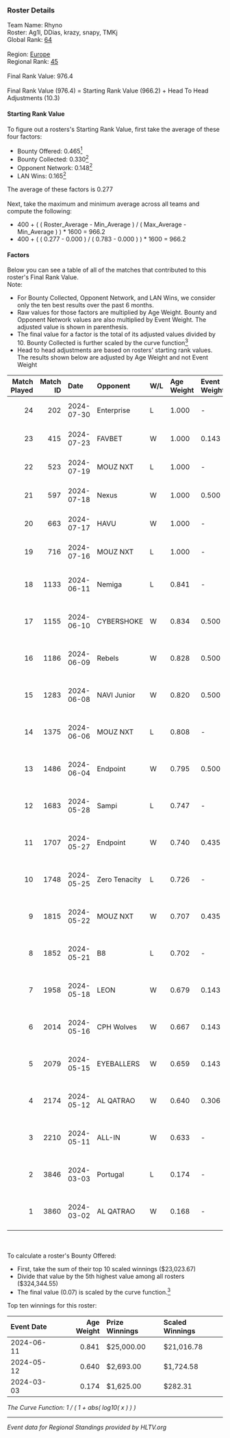 ### Roster Details<br />
Team Name: Rhyno<br />
Roster: Ag1l, DDias, krazy, snapy, TMKj<br />
Global Rank: [64](../standings_global.md)<br />
<br />
Region: [Europe]( ../standings_europe.md)<br />
Regional Rank: [45]( ../standings_europe.md)<br />
<br />
Final Rank Value:  976.4<br />
<br />
Final Rank Value (976.4) = Starting Rank Value (966.2) + Head To Head Adjustments (10.3)<br />

#### Starting Rank Value<br />
To figure out a rosters's Starting Rank Value, first take the average of these four factors:<br />
- Bounty Offered: 0.465[<sup>1</sup>](#table2)
- Bounty Collected: 0.330[<sup>2</sup>](#table1)
- Opponent Network: 0.148[<sup>2</sup>](#table1)
- LAN Wins: 0.165[<sup>2</sup>](#table1)

The average of these factors is 0.277<br />
<br />
Next, take the maximum and minimum average across all teams and compute the following:<br />
- 400 + ( ( Roster_Average - Min_Average ) / ( Max_Average - Min_Average ) ) * 1600 = 966.2
- 400 + ( ( 0.277 - 0.000 ) / ( 0.783 - 0.000 ) ) * 1600 = 966.2


#### Factors<br />
Below you can see a table of all of the matches that contributed to this roster's Final Rank Value.<br />
Note:<br />

- For Bounty Collected, Opponent Network, and LAN Wins, we consider only the ten best results over the past 6 months.
- Raw values for those factors are multiplied by Age Weight. Bounty and Opponent Network values are also multiplied by Event Weight. The adjusted value is shown in parenthesis.
- The final value for a factor is the total of its adjusted values divided by 10. Bounty Collected is further scaled by the curve function[<sup>3</sup>](#curveFunction)
- Head to head adjustments are based on rosters' starting rank values. The results shown below are adjusted by Age Weight and not Event Weight
<span id="table1"></span><br />


| Match Played | Match ID | Date       | Opponent      | W/L | Age Weight | Event Weight | Bounty Collected | Opponent Network | LAN Wins  | H2H Adj. | Roster                                 |
| -: | -: | :- | :- | :- | :- | :- | :- | :- | :- | -: | :- |
|           24 |      202 | 2024-07-30 | Enterprise    | L   | 1.000      | -            | -                | -                | -         |   -18.08 | Ag1l, DDias, krazy, snapy, TMKj        |
|           23 |      415 | 2024-07-23 | FAVBET        | W   | 1.000      | 0.143        | 0.003 (0.000)    | 0.340 (0.049)    | 0 (0.000) |     9.97 | Ag1l, DDias, krazy, snapy, TMKj        |
|           22 |      523 | 2024-07-19 | MOUZ NXT      | L   | 1.000      | -            | -                | -                | -         |   -11.92 | Ag1l, DDias, krazy, snapy, TMKj        |
|           21 |      597 | 2024-07-18 | Nexus         | W   | 1.000      | 0.500        | 0.014 (0.007)    | 0.465 (0.233)    | 0 (0.000) |     6.23 | Ag1l, DDias, krazy, snapy, TMKj        |
|           20 |      663 | 2024-07-17 | HAVU          | W   | 1.000      | -            | -                | -                | 0 (0.000) |     5.65 | Ag1l, DDias, krazy, snapy, TMKj        |
|           19 |      716 | 2024-07-16 | MOUZ NXT      | L   | 1.000      | -            | -                | -                | -         |   -12.37 | Ag1l, DDias, krazy, snapy, TMKj        |
|           18 |     1133 | 2024-06-11 | Nemiga        | L   | 0.841      | -            | -                | -                | -         |    -7.93 | DDias, krazy, renatoohaxx, snapy, TMKj |
|           17 |     1155 | 2024-06-10 | CYBERSHOKE    | W   | 0.834      | 0.500        | 0.039 (0.016)    | 0.351 (0.146)    | 0 (0.000) |     8.92 | DDias, krazy, renatoohaxx, snapy, TMKj |
|           16 |     1186 | 2024-06-09 | Rebels        | W   | 0.828      | 0.500        | 0.038 (0.016)    | 0.599 (0.248)    | 0 (0.000) |    14.40 | DDias, krazy, renatoohaxx, snapy, TMKj |
|           15 |     1283 | 2024-06-08 | NAVI Junior   | W   | 0.820      | 0.500        | -                | 0.090 (0.037)    | 0 (0.000) |     2.48 | DDias, krazy, renatoohaxx, snapy, TMKj |
|           14 |     1375 | 2024-06-06 | MOUZ NXT      | L   | 0.808      | -            | -                | -                | -         |    -8.48 | DDias, krazy, renatoohaxx, snapy, TMKj |
|           13 |     1486 | 2024-06-04 | Endpoint      | W   | 0.795      | 0.500        | 0.012 (0.005)    | 0.522 (0.208)    | 0 (0.000) |     9.80 | DDias, krazy, renatoohaxx, snapy, TMKj |
|           12 |     1683 | 2024-05-28 | Sampi         | L   | 0.747      | -            | -                | -                | -         |   -14.30 | DDias, krazy, renatoohaxx, snapy, TMKj |
|           11 |     1707 | 2024-05-27 | Endpoint      | W   | 0.740      | 0.435        | 0.012 (0.004)    | 0.522 (0.168)    | -         |     9.28 | DDias, krazy, renatoohaxx, snapy, TMKj |
|           10 |     1748 | 2024-05-25 | Zero Tenacity | L   | 0.726      | -            | -                | -                | -         |    -8.11 | DDias, krazy, renatoohaxx, snapy, TMKj |
|            9 |     1815 | 2024-05-22 | MOUZ NXT      | W   | 0.707      | 0.435        | 0.139 (0.043)    | 1.000 (0.307)    | -         |    12.66 | DDias, krazy, renatoohaxx, snapy, TMKj |
|            8 |     1852 | 2024-05-21 | B8            | L   | 0.702      | -            | -                | -                | -         |    -6.39 | DDias, krazy, renatoohaxx, snapy, TMKj |
|            7 |     1958 | 2024-05-18 | LEON          | W   | 0.679      | 0.143        | 0.007 (0.001)    | -                | -         |     3.58 | DDias, krazy, renatoohaxx, snapy, TMKj |
|            6 |     2014 | 2024-05-16 | CPH Wolves    | W   | 0.667      | 0.143        | -                | 0.364 (0.035)    | -         |     5.38 | DDias, krazy, renatoohaxx, snapy, TMKj |
|            5 |     2079 | 2024-05-15 | EYEBALLERS    | W   | 0.659      | 0.143        | 0.006 (0.001)    | 0.510 (0.048)    | -         |     7.94 | DDias, krazy, renatoohaxx, snapy, TMKj |
|            4 |     2174 | 2024-05-12 | AL QATRAO     | W   | 0.640      | 0.306        | 0.004 (0.001)    | -                | 1 (0.640) |     3.59 | DDias, krazy, renatoohaxx, snapy, TMKj |
|            3 |     2210 | 2024-05-11 | ALL-IN        | W   | 0.633      | -            | -                | -                | 1 (0.633) |     1.60 | DDias, krazy, renatoohaxx, snapy, TMKj |
|            2 |     3846 | 2024-03-03 | Portugal      | L   | 0.174      | -            | -                | -                | -         |    -4.54 | DDias, krazy, renatoohaxx, snapy, TMKj |
|            1 |     3860 | 2024-03-02 | AL QATRAO     | W   | 0.168      | -            | -                | -                | 1 (0.168) |     0.90 | DDias, krazy, renatoohaxx, snapy, TMKj |

<br />
<span id="table2"></span><br />
To calculate a roster's Bounty Offered:<br />

- First, take the sum of their top 10 scaled winnings ($23,023.67)
- Divide that value by the 5th highest value among all rosters ($324,344.55)
- The final value (0.07) is scaled by the curve function.[<sup>3</sup>](#curveFunction)

Top ten winnings for this roster:<br />

| Event Date | Age Weight | Prize Winnings | Scaled Winnings |
| :- | -: | :- | :- |
| 2024-06-11 |      0.841 | $25,000.00     | $21,016.78      |
| 2024-05-12 |      0.640 | $2,693.00      | $1,724.58       |
| 2024-03-03 |      0.174 | $1,625.00      | $282.31         |


<span id="curveFunction"></span>_The Curve Function: 1 / ( 1 + abs( log10( x ) ) )_<br />

---
_Event data for Regional Standings provided by HLTV.org_<br />
